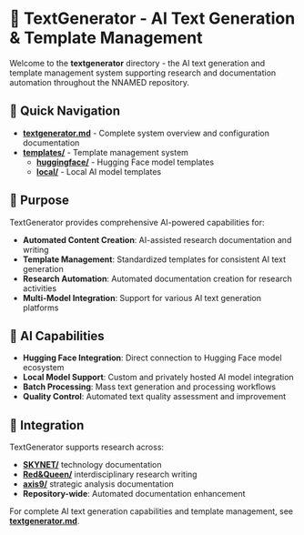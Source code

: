 # 📝 TextGenerator - AI Text Generation & Template Management

Welcome to the **textgenerator** directory - the AI text generation and template management system supporting research and documentation automation throughout the NNAMED repository.

## 📁 Quick Navigation

- **[textgenerator.md](textgenerator.md)** - Complete system overview and configuration documentation
- **[templates/](templates/)** - Template management system
  - **[huggingface/](templates/huggingface/)** - Hugging Face model templates
  - **[local/](templates/local/)** - Local AI model templates

## 🎯 Purpose

TextGenerator provides comprehensive AI-powered capabilities for:

- **Automated Content Creation**: AI-assisted research documentation and writing
- **Template Management**: Standardized templates for consistent AI text generation
- **Research Automation**: Automated documentation creation for research activities
- **Multi-Model Integration**: Support for various AI text generation platforms

## 🤖 AI Capabilities

- **Hugging Face Integration**: Direct connection to Hugging Face model ecosystem
- **Local Model Support**: Custom and privately hosted AI model integration
- **Batch Processing**: Mass text generation and processing workflows
- **Quality Control**: Automated text quality assessment and improvement

## 🔗 Integration

TextGenerator supports research across:
- **[SKYNET/](../SKYNET/)** technology documentation
- **[Red&Queen/](../Red&Queen/)** interdisciplinary research writing
- **[axis9/](../axis9/)** strategic analysis documentation
- **Repository-wide**: Automated documentation enhancement

For complete AI text generation capabilities and template management, see **[textgenerator.md](textgenerator.md)**.
<!-- 952FDBCA -->